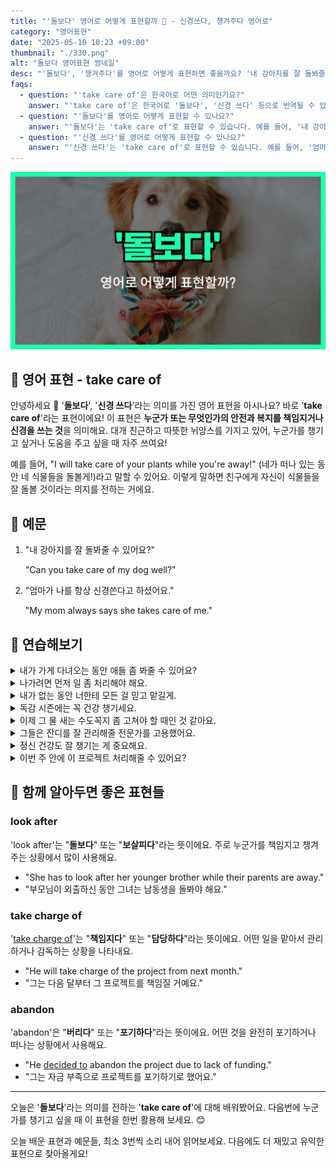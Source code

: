 ```yaml
---
title: "'돌보다' 영어로 어떻게 표현할까 🥰 - 신경쓰다, 챙겨주다 영어로"
category: "영어표현"
date: "2025-05-10 10:23 +09:00"
thumbnail: "./330.png"
alt: "돌보다 영어표현 썸네일"
desc: "'돌보다', '챙겨주다'를 영어로 어떻게 표현하면 좋을까요? '내 강아지를 잘 돌봐줄 수 있어요?', '엄마가 나에게 항상 나를 챙겨준다고 하셨어요.' 등을 영어로 표현하는 법을 배워봅시다. 다양한 예문을 통해서 연습하고 본인의 표현으로 만들어 보세요."
faqs:
  - question: "'take care of'은 한국어로 어떤 의미인가요?"
    answer: "'take care of'은 한국어로 '돌보다', '신경 쓰다' 등으로 번역될 수 있습니다. 누군가 또는 무엇인가의 안전과 복지를 책임지거나 신경을 쓰는 것을 의미해요."
  - question: "'돌보다'를 영어로 어떻게 표현할 수 있나요?"
    answer: "'돌보다'는 'take care of'로 표현할 수 있습니다. 예를 들어, '내 강아지를 잘 돌봐줄 수 있어요?'는 'Can you take care of my dog well?'로 말할 수 있습니다."
  - question: "'신경 쓰다'를 영어로 어떻게 표현할 수 있나요?"
    answer: "'신경 쓰다'는 'take care of'로 표현할 수 있습니다. 예를 들어, '엄마가 나에게 항상 나를 챙겨준다고 하셨어요.'는 'My mom always says she takes care of me.'로 말할 수 있습니다."
---
```


!['돌보다' 영어표현 썸네일 이미지](./330.png)

## 🌟 영어 표현 - take care of

안녕하세요 👋 '**돌보다**', '**신경 쓰다**'라는 의미를 가진 영어 표현을 아시나요? 바로 '**take care of**'라는 표현이에요! 이 표현은 **누군가 또는 무엇인가의 안전과 복지를 책임지거나 신경을 쓰는 것**을 의미해요. 대개 친근하고 따뜻한 뉘앙스를 가지고 있어, 누군가를 챙기고 싶거나 도움을 주고 싶을 때 자주 쓰여요!

<script async src="https://pagead2.googlesyndication.com/pagead/js/adsbygoogle.js?client=ca-pub-1465612013356152"
     crossorigin="anonymous"></script>
<!-- engple-horizontal-ad -->

<ins class="adsbygoogle"
     style="display:block"
     data-ad-client="ca-pub-1465612013356152"
     data-ad-slot="2106896038"
     data-ad-format="auto"
     data-full-width-responsive="true"></ins>

<script>
     (adsbygoogle = window.adsbygoogle || []).push({});
</script>

예를 들어, "I will take care of your plants while you're away!" (네가 떠나 있는 동안 네 식물들을 돌볼게!)라고 말할 수 있어요. 이렇게 말하면 친구에게 자신이 식물들을 잘 돌볼 것이라는 의지를 전하는 거에요.

## 📖 예문

1. "내 강아지를 잘 돌봐줄 수 있어요?"

   "Can you take care of my dog well?"

2. "엄마가 나를 항상 신경쓴다고 하셨어요."

   "My mom always says she takes care of me."

## 💬 연습해보기

<details>
<summary>내가 가게 다녀오는 동안 애들 좀 봐줄 수 있어요?</summary>
<span>Could you take care of the kids for a bit while I run to the store?</span>
</details>

<details>
<summary>나가려면 먼저 일 좀 처리해야 해요.</summary>
<span>I have to take care of some work stuff before we can go out.</span>
</details>

<details>
<summary>내가 없는 동안 너한테 모든 걸 믿고 맡길게.</summary>
<span>I’m counting on you to take care of things while I’m away.</span>
</details>

<details>
<summary>독감 시즌에는 꼭 건강 챙기세요.</summary>
<span><a href="/blog/in-english/232.make-sure/">Make sure</a> you take care of yourself during flu season.</span>
</details>

<details>
<summary>이제 그 물 새는 수도꼭지 좀 고쳐야 할 때인 것 같아요.</summary>
<span>I think it's time to take care of that leaky faucet.</span>
</details>

<details>
<summary>그들은 잔디를 잘 관리해줄 전문가를 고용했어요.</summary>
<span>They hired a professional to take care of their lawn.</span>
</details>

<details>
<summary>정신 건강도 잘 챙기는 게 중요해요.</summary>
<span>It’s <a href="/blog/in-english/318.important/">important</a> to take care of your mental health.</span>
</details>

<details>
<summary>이번 주 안에 이 프로젝트 처리해줄 수 있어요?</summary>
<span>Can you take care of this project by the end of the week?</span>
</details>

## 🤝 함께 알아두면 좋은 표현들

### look after

'look after'는 "**돌보다**" 또는 "**보살피다**"라는 뜻이에요. 주로 누군가를 책임지고 챙겨주는 상황에서 많이 사용해요.

- "She has to look after her younger brother while their parents are away."
- "부모님이 외출하신 동안 그녀는 남동생을 돌봐야 해요."

### take charge of

'[take charge of](/blog/in-english/334.take-charge/)'는 "**책임지다**" 또는 "**담당하다**"라는 뜻이에요. 어떤 일을 맡아서 관리하거나 감독하는 상황을 나타내요.

- "He will take charge of the project from next month."
- "그는 다음 달부터 그 프로젝트를 책임질 거예요."

### abandon

'abandon'은 "**버리다**" 또는 "**포기하다**"라는 뜻이에요. 어떤 것을 완전히 포기하거나 떠나는 상황에서 사용해요.

- "He [decided to](/blog/in-english/062.decide-to/) abandon the project due to lack of funding."
- "그는 자금 부족으로 프로젝트를 포기하기로 했어요."

---

오늘은 '**돌보다**'라는 의미를 전하는 '**take care of**'에 대해 배워봤어요. 다음번에 누군가를 챙기고 싶을 때 이 표현을 한번 활용해 보세요. 😊

오늘 배운 표현과 예문들, 최소 3번씩 소리 내어 읽어보세요. 다음에도 더 재밌고 유익한 표현으로 찾아올게요!
